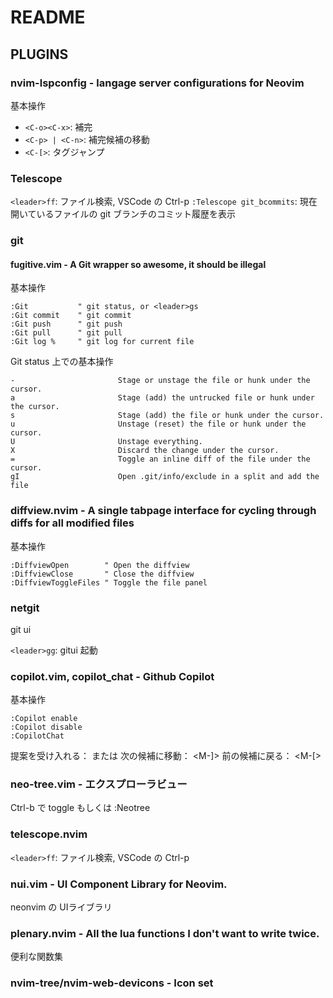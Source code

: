 # README

## PLUGINS

### nvim-lspconfig - langage server configurations for Neovim

基本操作

- `<C-o><C-x>`: 補完
- `<C-p> | <C-n>`: 補完候補の移動
- `<C-[>`: タグジャンプ


### Telescope

`<leader>ff`: ファイル検索, VSCode の Ctrl-p
`:Telescope git_bcommits`: 現在開いているファイルの git ブランチのコミット履歴を表示

### git

#### fugitive.vim - A Git wrapper so awesome, it should be illegal

基本操作

```vim
:Git           " git status, or <leader>gs
:Git commit    " git commit
:Git push      " git push
:Git pull      " git pull
:Git log %     " git log for current file
```

Git status 上での基本操作

```help
-                       Stage or unstage the file or hunk under the cursor.
a                       Stage (add) the untrucked file or hunk under the cursor.
s                       Stage (add) the file or hunk under the cursor.
u                       Unstage (reset) the file or hunk under the cursor.
U                       Unstage everything.
X                       Discard the change under the cursor.
=                       Toggle an inline diff of the file under the cursor.
gI                      Open .git/info/exclude in a split and add the file
```

### diffview.nvim - A single tabpage interface for cycling through diffs for all modified files
基本操作

```vim
:DiffviewOpen        " Open the diffview
:DiffviewClose       " Close the diffview
:DiffviewToggleFiles " Toggle the file panel
```

### netgit

git ui

`<leader>gg`: gitui 起動


### copilot.vim, copilot\_chat - Github Copilot

基本操作

```vim
:Copilot enable
:Copilot disable
:CopilotChat
```

提案を受け入れる： <Tab> または <C-j>
次の候補に移動： <M-]>
前の候補に戻る： <M-[>


### neo-tree.vim - エクスプローラビュー

Ctrl-b で toggle もしくは :Neotree


### telescope.nvim

`<leader>ff`: ファイル検索, VSCode の Ctrl-p


### nui.vim - UI Component Library for Neovim.

neonvim の UIライブラリ


### plenary.nvim - All the lua functions I don't want to write twice.

便利な関数集


### nvim-tree/nvim-web-devicons - Icon set

